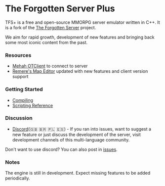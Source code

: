 The Forgotten Server Plus
===============
TFS+ is a free and open-source MMORPG server emulator written in C++.
It is a fork of the [The Forgotten Server](https://github.com/otland/forgottenserver) project.

We aim for rapid growth, development of new features and bringing back some most iconic content from the past.

### Resources

* [Mehah OTClient](https://github.com/Mehah/OTClient) to connect to server
* [Remere's Map Editor](https://github.com/OTAcademy/RME) updated with new features and client version support

### Getting Started

* [Compiling](https://github.com/otland/forgottenserver/wiki/Compiling)
* [Scripting Reference](https://github.com/otland/forgottenserver/wiki/Script-Interface)

### Discussion

* [Discord](https://discord.gg/OTAcademy)(:uk: :brazil: :poland: :es:) - If you ran into issues, want to suggest a new feature or just discuss the development of the server, visit development channels of this multi-language community.


Don't want to use discord? You can also post in [issues](https://github.com/OTAcademy/server/issues).

### Notes

The engine is still in development. Expect missing features to be added periodically.